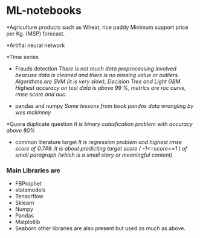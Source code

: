 # ML-notebooks

*Agriculture products such as Wheat, rice paddy Minimum support price per Kg. (MSP) forecast.

*Artifial neural network

*Time series 

* Frauds detection 
*There is not much data preprocessing involved beacuse data is cleaned 
and thers is no missing value or outliers.
Algorithms are SVM (it is very slow), Decision Tree and Light GBM. Highest accuracy on test data is above 99 %, metrics are roc curve, rmse score and auc.*

* pandas and numpy 
*Some lessons from book pandas data wrangling by wes mckinney*

*Quora duplicate question
*It is binary calssfication problem with accuracy above 80%*

* common literature target
*It is regression problem and highest rmse score of 0.749. It is about predicting target score ( -1<=score<=1 ) of small paragraph (which is a small story or meaningful content)*


### Main Libraries are 
* FBProphet
* statsmodels
* Tensorflow
* Sklearn
* Numpy 
* Pandas
* Matplotlib
* Seaborn
other libraries are also present but used as much as above.

